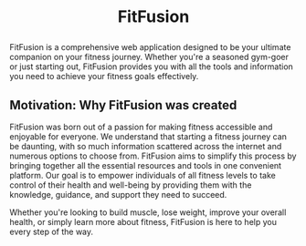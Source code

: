 # <p align="center">FitFusion</p>

<p>FitFusion is a comprehensive web application designed to be your ultimate companion on your fitness journey. 
Whether you're a seasoned gym-goer or just starting out, FitFusion provides you with all the tools and information 
you need to achieve your fitness goals effectively.</p>

<h2>Motivation: Why FitFusion was created</h2> 

<p>FitFusion was born out of a passion for making fitness accessible and enjoyable for everyone. We understand that starting a fitness journey can be daunting, with so much information scattered across the internet and numerous options to choose from. FitFusion aims to simplify this process by bringing together all the essential resources and tools in one convenient platform. Our goal is to empower individuals of all fitness levels to take control of their health and well-being by providing them with the knowledge, guidance, and support they need to succeed.</p>

<p>Whether you're looking to build muscle, lose weight, improve your overall health, or simply learn more about fitness, FitFusion is here to help you every step of the way.</p>
 
 
